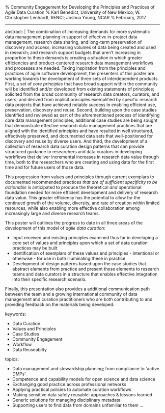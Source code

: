 % Community Engagement for Developing the Principles and Practices of Agile Data Curation
% Karl Benedict, University of New Mexico; W. Christopher Lenhardt, RENCI; Joshua Young, NCAR
% February, 2017

---
abstract: |
  The combination of increasing demands for more systematic data management planning in support of effective in-project data management, research data sharing, and long-term preservation of discovery and access; increasing volumes of data being created and used in research; and research support budgets that aren't increasing in proportion to these demands is creating a situation in which greater efficiencies and product-centered research data management workflows and processes are needed. Taking inspiration from the principles and practices of agile software development, the presenters of this poster are working towards the development of three sets of interdependent products. First, a set of *core principles* that have broad support within the community will be identified and/or developed from existing statements of principles; solicited from the broad community of research data creators, curators, and users; and derived from implicit principles exemplified by specific research data projects that have achieved notable success in enabling efficient use, preservation, discovery and reuse. Second, building upon the case studies identified and reviewed as part of the aforementioned process of identifying core data management principles, additional case studies are being sought that demonstrate effective research data management practices that are aligned with the identified principles and have resulted in well structured, effectively preserved, and documented data sets that well-positioned for discovery and reuse by diverse users. And third, the development of a collection of research data curation design patterns that can provide structured guidance to researchers and data curators in developing workflows that deliver incremental increases in research data value through time, both to the researchers who are creating and using data for the first time and for future users of those data. 

This progression from values and principles through current exemplars to documented recommended practices *that are of sufficient specificity to be actionable* is anticipated to produce the theoretical *and* operational foundation needed for more efficient development and delivery of research data value. This greater efficiency has the potential to allow for the continued growth of the volume, diversity, and rate of creation within limited resources, while also enabling more effective collaboration among increasingly large and diverse research teams.  

This poster will outlines the progress to date in all three areas of the development of this model of *agile data curation*:

* Input received and existing principles examined thus far in developing a core set of values and principles upon which a set of data curation practices may be built 
* Identification of exemplars of these values and principles - intentional or otherwise - for use in both illuminating these in practice
* Development of design patterns based upon the case studies that abstract elements from practice and present those elements to research teams and data curators in a structure that enables effective integration into their specific research scenario. 

Finally, this presentation also provides a additional communication path between the team and a growing international community of data management and curation practitioners who are both contributing to and providing feedback on the materials being developed.  

keywords:
- Data Curation
- Values and Principles
- Case Studies
- Community Engagement
- Workflow
- Data Reuseabilty

topics:
- Data management and stewardship planning; from compliance to 'active DMPs' 
- Competence and capability models for open science and data science
- Exchanging good practice across professional networks 
- Applying practical policies to automate curation workflows 
- Making sensitive data safely reusable: approaches & lessons learned 
- Generic solutions for managing disciplinary metadata 
- Supporting users to find data from domains unfamiliar to them 
...
